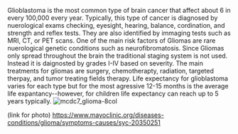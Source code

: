 Glioblastoma is the most common type of brain cancer that affect about 6 in every 100,000 every year. 
Typically, this type of cancer is diagnosed by nuerological exams checking, eyesight, hearing, balance, cordination, and strength and reflex tests.
They are also identified by immaging tests such as MRI, CT, or PET scans. 
One of the main risk factors of Gliomas are rare nuerological genetic conditions such as neurofibromatosis.
Since Gliomas only spread throughout the brain the traditional staging system is not used. Instead it is daignosted by grades I-IV based on severity.
The main treatments for gliomas are surgery, chemotherapty, radiation, targeted therpay, and tumor treating fields therapy.
Life expectancy for glioblastoma varies for each type but for the most agressive 12-15 months is the average life expantancy--however, for children life expectancy can reach up to 5 years typically. 
![mcdc7_glioma-8col](https://github.com/user-attachments/assets/374f13a2-510b-4b7a-b236-82b697010800)


(link for photo) https://www.mayoclinic.org/diseases-conditions/glioma/symptoms-causes/syc-20350251
